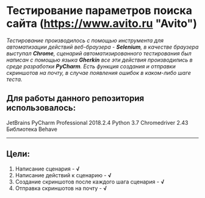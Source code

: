 # Тестирование параметров поиска сайта (https://www.avito.ru "Avito")
*Тестирование производилось с помощью инструмента для автоматизации действий веб-браузера - **Selenium**, в качестве браузера выступал **Chrome**, сценарий автоматизированного тестирования был написан с помощью языка **Gherkin** все эти действия производились в среде разработки **PyCharm**.*
*Есть функция создания и отправки скриншотов на почту, в случае появления ошибок в каком-либо шаге теста.*

## Для работы данного репозитория использовалось:
JetBrains PyCharm Professional 2018.2.4
Python 3.7
Chromedriver 2.43
Библиотека Behave
____________________________________________
## Цели:
1. Написание сценария - **√**
2. Написание действий к сценарию - **√**
3. Создание скриншотов после каждого шага сценария - **√**
4. Отправка скриншотов на почту - **√**
